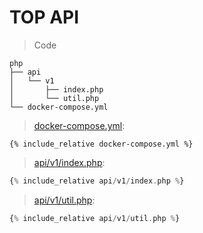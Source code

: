 # TOP API

> Code

```
php
├── api
│   └── v1
│       ├── index.php
│       └── util.php
└── docker-compose.yml
```

> [docker-compose.yml](docker-compose.yml):

```
{% include_relative docker-compose.yml %}
```

> [api/v1/index.php](api/v1/index.php):

```php
{% include_relative api/v1/index.php %}
```

> [api/v1/util.php](api/v1/util.php):

```php
{% include_relative api/v1/util.php %}
```
